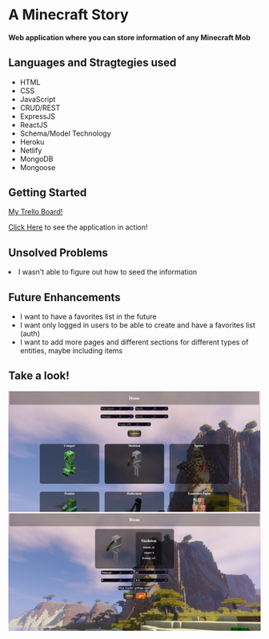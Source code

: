 <h1>A Minecraft Story</h1>
<h4>Web application where you can store information of any Minecraft Mob<h4>

<h2>Languages and Stragtegies used</h2>
<ul>
<li>HTML</li>
<li>CSS</li>
<li>JavaScript</li>
<li>CRUD/REST</li>
<li>ExpressJS</li>
<li>ReactJS</li>
<li>Schema/Model Technology</li>
<li>Heroku</li>
<li>Netlify</li> 
<li>MongoDB</li>
<li>Mongoose</li>
</ul>

<h2>Getting Started</h2>

[My Trello Board!](https://trello.com/b/2M1HIiR0/project-3-plans)
  
[Click Here](https://project3backendapp.herokuapp.com/mobs/)  to see the application in action! 

<h2>Unsolved Problems</h2>
<li> I wasn't able to figure out how to seed the information</li>  
  
<h2>Future Enhancements</h2>

<ul>
<li> I want to have a favorites list in the future</li>
<li> I want only logged in users to be able to create and have a favorites list (auth) </li>
<li> I want to add more pages and different sections for different types of entities, maybe including items</li>
</ul>
  
<h2>Take a look!</h2>


![Screenshot!](Screenshot1.png)
![Screenshot!](Screenshot2.png)



